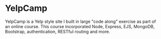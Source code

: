 # YelpCamp
YelpCamp is a Yelp style site I built in large "code along" exercise as part of an online course. This course incorporated Node, Express, EJS, MongoDB, Bootstrap, authentication, RESTful routing and more.